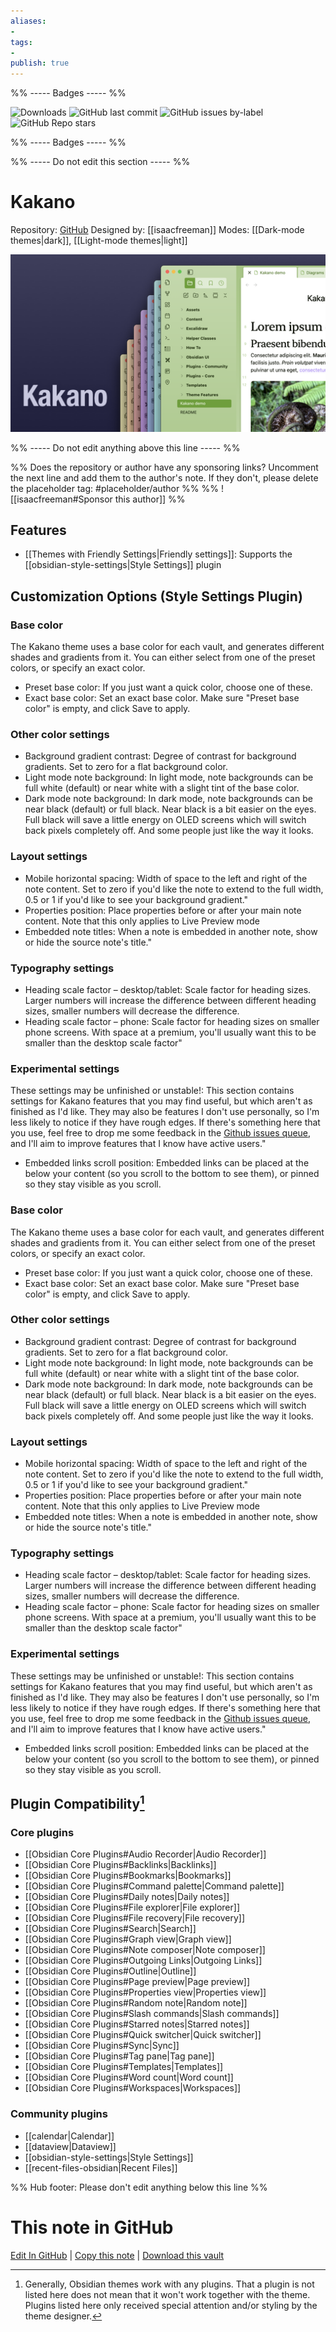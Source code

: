 ```yaml
---
aliases:
- 
tags: 
- 
publish: true
---
```


%% ----- Badges ----- %%

![Downloads](https://img.shields.io/badge/downloads-9855-573E7A?style=for-the-badge&logo=)
![GitHub last commit](https://img.shields.io/github/last-commit/isaacfreeman/kakano-obsidian-theme?color=573E7A&label=last%20update&logo=github&style=for-the-badge)
![GitHub issues by-label](https://img.shields.io/github/issues/isaacfreeman/kakano-obsidian-theme/help%20wanted?color=573E7A&logo=github&style=for-the-badge) 
![GitHub Repo stars](https://img.shields.io/github/stars/isaacfreeman/kakano-obsidian-theme?color=573E7A&logo=github&style=for-the-badge)

%% ----- Badges ----- %%

%% ----- Do not edit this section ----- %%

# Kakano

Repository: [GitHub](https://github.com/isaacfreeman/kakano-obsidian-theme)
Designed by: [[isaacfreeman]]
Modes: [[Dark-mode themes|dark]], [[Light-mode themes|light]]



![screenshot](https://github.com/isaacfreeman/kakano-obsidian-theme/raw/HEAD/screenshot.png)

%% ----- Do not edit anything above this line ----- %% 

%% Does the repository or author have any sponsoring links? Uncomment the next line and add them to the author's note. If they don't, please delete the placeholder tag: #placeholder/author %%
%% ![[isaacfreeman#Sponsor this author]] %%


## Features

- [[Themes with Friendly Settings|Friendly settings]]: Supports the [[obsidian-style-settings|Style Settings]] plugin

## Customization Options (Style Settings Plugin) 
### Base color
The Kakano theme uses a base color for each vault, and generates different shades and gradients from it. You can either select from one of the preset colors, or specify an exact color.
- Preset base color: If you just want a quick color, choose one of these.
- Exact base color: Set an exact base color. Make sure "Preset base color" is empty, and click Save to apply.
### Other color settings
- Background gradient contrast: Degree of contrast for background gradients. Set to zero for a flat background color.
- Light mode note background: In light mode, note backgrounds can be full white (default) or near white with a slight tint of the base color.
- Dark mode note background: In dark mode, note backgrounds can be near black (default) or full black. Near black is a bit easier on the eyes. Full black will save a little energy on OLED screens which will switch back pixels completely off. And some people just like the way it looks.
### Layout settings
- Mobile horizontal spacing: Width of space to the left and right of the note content. Set to zero if you'd like the note to extend to the full width, 0.5 or 1 if you'd like to see your background gradient."
- Properties position: Place properties before or after your main note content. Note that this only applies to Live Preview mode
- Embedded note titles: When a note is embedded in another note, show or hide the source note's title."
### Typography settings
- Heading scale factor – desktop/tablet: Scale factor for heading sizes. Larger numbers will increase the difference between different heading sizes, smaller numbers will decrease the difference.
- Heading scale factor – phone: Scale factor for heading sizes on smaller phone screens. With space at a premium, you'll usually want this to be smaller than the desktop scale factor"
### Experimental settings
These settings may be unfinished or unstable!: This section contains settings for Kakano features that you may find useful, but which aren't as finished as I'd like. They may also be features I don't use personally, so I'm less likely to notice if they have rough edges. If there's something here that you use, feel free to drop me some feedback in the [Github issues queue](https://github.com/isaacfreeman/kakano-obsidian-theme/issues), and I'll aim to improve features that I know have active users."
- Embedded links scroll position: Embedded links can be placed at the below your content (so you scroll to the bottom to see them), or pinned so they stay visible as you scroll.

### Base color
The Kakano theme uses a base color for each vault, and generates different shades and gradients from it. You can either select from one of the preset colors, or specify an exact color.
- Preset base color: If you just want a quick color, choose one of these.
- Exact base color: Set an exact base color. Make sure "Preset base color" is empty, and click Save to apply.
### Other color settings
- Background gradient contrast: Degree of contrast for background gradients. Set to zero for a flat background color.
- Light mode note background: In light mode, note backgrounds can be full white (default) or near white with a slight tint of the base color.
- Dark mode note background: In dark mode, note backgrounds can be near black (default) or full black. Near black is a bit easier on the eyes. Full black will save a little energy on OLED screens which will switch back pixels completely off. And some people just like the way it looks.
### Layout settings
- Mobile horizontal spacing: Width of space to the left and right of the note content. Set to zero if you'd like the note to extend to the full width, 0.5 or 1 if you'd like to see your background gradient."
- Properties position: Place properties before or after your main note content. Note that this only applies to Live Preview mode
- Embedded note titles: When a note is embedded in another note, show or hide the source note's title."
### Typography settings
- Heading scale factor – desktop/tablet: Scale factor for heading sizes. Larger numbers will increase the difference between different heading sizes, smaller numbers will decrease the difference.
- Heading scale factor – phone: Scale factor for heading sizes on smaller phone screens. With space at a premium, you'll usually want this to be smaller than the desktop scale factor"
### Experimental settings
These settings may be unfinished or unstable!: This section contains settings for Kakano features that you may find useful, but which aren't as finished as I'd like. They may also be features I don't use personally, so I'm less likely to notice if they have rough edges. If there's something here that you use, feel free to drop me some feedback in the [Github issues queue](https://github.com/isaacfreeman/kakano-obsidian-theme/issues), and I'll aim to improve features that I know have active users."
- Embedded links scroll position: Embedded links can be placed at the below your content (so you scroll to the bottom to see them), or pinned so they stay visible as you scroll.

## Plugin Compatibility[^1]

### Core plugins
- [[Obsidian Core Plugins#Audio Recorder|Audio Recorder]]
- [[Obsidian Core Plugins#Backlinks|Backlinks]]
- [[Obsidian Core Plugins#Bookmarks|Bookmarks]]
- [[Obsidian Core Plugins#Command palette|Command palette]]
- [[Obsidian Core Plugins#Daily notes|Daily notes]]
- [[Obsidian Core Plugins#File explorer|File explorer]]
- [[Obsidian Core Plugins#File recovery|File recovery]]
- [[Obsidian Core Plugins#Search|Search]]
- [[Obsidian Core Plugins#Graph view|Graph view]]
- [[Obsidian Core Plugins#Note composer|Note composer]]
- [[Obsidian Core Plugins#Outgoing Links|Outgoing Links]]
- [[Obsidian Core Plugins#Outline|Outline]]
- [[Obsidian Core Plugins#Page preview|Page preview]]
- [[Obsidian Core Plugins#Properties view|Properties view]]
- [[Obsidian Core Plugins#Random note|Random note]]
- [[Obsidian Core Plugins#Slash commands|Slash commands]]
- [[Obsidian Core Plugins#Starred notes|Starred notes]]
- [[Obsidian Core Plugins#Quick switcher|Quick switcher]]
- [[Obsidian Core Plugins#Sync|Sync]]
- [[Obsidian Core Plugins#Tag pane|Tag pane]]
- [[Obsidian Core Plugins#Templates|Templates]]
- [[Obsidian Core Plugins#Word count|Word count]]
- [[Obsidian Core Plugins#Workspaces|Workspaces]]

### Community plugins
- [[calendar|Calendar]]
- [[dataview|Dataview]]
- [[obsidian-style-settings|Style Settings]]
- [[recent-files-obsidian|Recent Files]]

[^1]: Generally, Obsidian themes work with any plugins. That a plugin is not listed here does not mean that it won't work together with the theme. Plugins listed here only received special attention and/or styling by the theme designer.

%% Hub footer: Please don't edit anything below this line %%

# This note in GitHub

<span class="git-footer">[Edit In GitHub](https://github.dev/obsidian-community/obsidian-hub/blob/main/02%20-%20Community%20Expansions/02.05%20All%20Community%20Expansions/Themes/Kakano.md "git-hub-edit-note") | [Copy this note](https://raw.githubusercontent.com/obsidian-community/obsidian-hub/main/02%20-%20Community%20Expansions/02.05%20All%20Community%20Expansions/Themes/Kakano.md "git-hub-copy-note") | [Download this vault](https://github.com/obsidian-community/obsidian-hub/archive/refs/heads/main.zip "git-hub-download-vault") </span>
